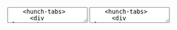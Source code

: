 <style>
  live-element {
    width: 60rem;
    margin: 0 auto;
    height: 16rem;
    grid-gap: 1rem;
  }
  .tabs {
    display: flex;
    cursor: pointer;
    border-bottom: 1px solid lightgray;
  }
  .tabs > * {
    padding: 0.5rem 1rem;
  }
  .tabs > *.active {
    color: royalblue;
    border-bottom: 2px solid currentcolor;
  }
  .panels {
    padding: 1rem;
  }
</style>

<live-element>
  <textarea>
    <hunch-tabs>
      <div slot="tabs" class="tabs">
        <div>tab 1</div>
        <div>tab 2tab tab tab tab tab tab tab tab tab 222222222</div>
      </div>
      <div slot="panels" class="panels">
        <div>panel1panel1111111111111111111111111111111111111111111111111111111111111111111</div>
        <div>panel2</div>
      </div>
    </hunch-tabs>
  </textarea>
</live-element>

<template id="prism-solarized">
  <link rel="stylesheet" href="https://cdnjs.cloudflare.com/ajax/libs/prism/1.19.0/themes/prism-solarizedlight.min.css" />
  <style>
    #live-editor {
      color: #657b83;
      caret-color: white;
      background: #073642;
    }
    ::slotted(*) {
      background: lightcyan;
    }
  </style>
</template>

<live-element style-template-id="prism-solarized" style="margin-top: 3rem;">
  <textarea>
    <hunch-tabs>
      <div slot="tabs" class="tabs">
        <div>tab 1</div>
        <div>tab 2</div>
      </div>
      <div slot="panels" class="panels">
        <div>panel1</div>
        <div>panel2</div>
      </div>
    </hunch-tabs>
  </textarea>
</live-element>

<script src="https://unpkg.com/@hunchcloud/elements@0.2.1/dist/hunch-tabs.js"></script>
<script src="../src/live-element.ts"></script>
